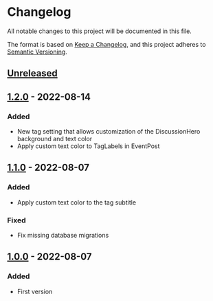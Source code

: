 # Changelog
All notable changes to this project will be documented in this file.

The format is based on [Keep a Changelog](https://keepachangelog.com/en/1.0.0/),
and this project adheres to [Semantic Versioning](https://semver.org/spec/v2.0.0.html).

## [Unreleased]

## [1.2.0] - 2022-08-14
### Added
- New tag setting that allows customization of the DiscussionHero background and text color
- Apply custom text color to TagLabels in EventPost

## [1.1.0] - 2022-08-07
### Added
- Apply custom text color to the tag subtitle

### Fixed
- Fix missing database migrations

## [1.0.0] - 2022-08-07
### Added
- First version

[Unreleased]: https://github.com/3DDario/flarum-ext-tag-color-swiss-army-knife/compare/v1.0.0...HEAD
[1.0.0]: https://github.com/3DDario/flarum-ext-tag-color-swiss-army-knife/releases/tag/v1.0.0
[1.1.0]: https://github.com/3DDario/flarum-ext-tag-color-swiss-army-knife/releases/tag/v1.1.0
[1.2.0]: https://github.com/3DDario/flarum-ext-tag-color-swiss-army-knife/releases/tag/v1.2.0